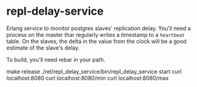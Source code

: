 repl-delay-service
==================

Erlang service to monitor postgres slaves' replication delay. You'll need a process on the master thar regularly 
writes a timestamp to a `heartbeat` table. On the slaves, the delta in the value from the clock will 
be a good estimate of the slave's delay.

To build, you'll need rebar in your path.

   make release
   ./rel/repl_delay_service/bin/repl_delay_service start
   curl localhost:8080
   curl localhost:8080/min
   curl localhost:8080/max
